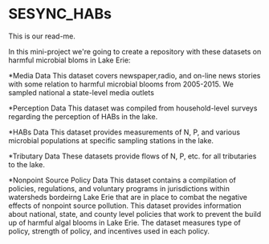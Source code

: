 # SESYNC_HABs
This is our read-me.

In this mini-project we're going to create a repository with these datasets on harmful microbial bloms in Lake Erie:

*Media Data
This dataset covers newspaper,radio, and on-line news stories with some relation to harmful microbial blooms from 2005-2015. We sampled national a state-level media outlets

*Perception Data
This dataset was compiled from household-level surveys regarding the perception of HABs in the lake.

*HABs Data
This dataset provides measurements of N, P, and various microbial populations at specific sampling stations in the lake.

*Tributary Data
These datasets provide flows of N, P, etc. for all tributaries to the lake.

*Nonpoint Source Policy Data
This dataset contains a compilation of policies, regulations, and voluntary programs in jurisdictions within watersheds bordeirng Lake Erie that are in place to combat the negative effects of nonpoint source pollution. This dataset provides information about national, state, and county level policies that work to prevent the build up of harmful algal blooms in Lake Erie. The dataset measures type of policy, strength of policy, and incentives used in each policy.
